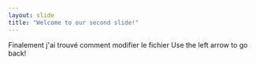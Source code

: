 ```yaml
---
layout: slide
title: "Welcome to our second slide!"
---
```

Finalement j'ai trouvé comment modifier le fichier
Use the left arrow to go back!
